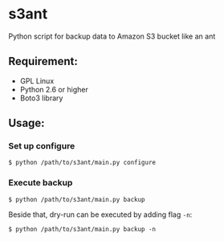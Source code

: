 # s3ant
Python script for backup data to Amazon S3 bucket like an ant

## Requirement:
* GPL Linux
* Python 2.6 or higher
* Boto3 library

## Usage:

### Set up configure

~~~
$ python /path/to/s3ant/main.py configure
~~~

### Execute backup

~~~
$ python /path/to/s3ant/main.py backup
~~~

Beside that, dry-run can be executed by adding flag `-n`:

~~~
$ python /path/to/s3ant/main.py backup -n
~~~